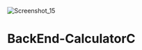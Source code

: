 ![Screenshot_15](https://user-images.githubusercontent.com/95234751/193853233-9e578f68-f749-4a3c-bb7f-3d9d8f867a80.png)
# BackEnd-CalculatorC
 
